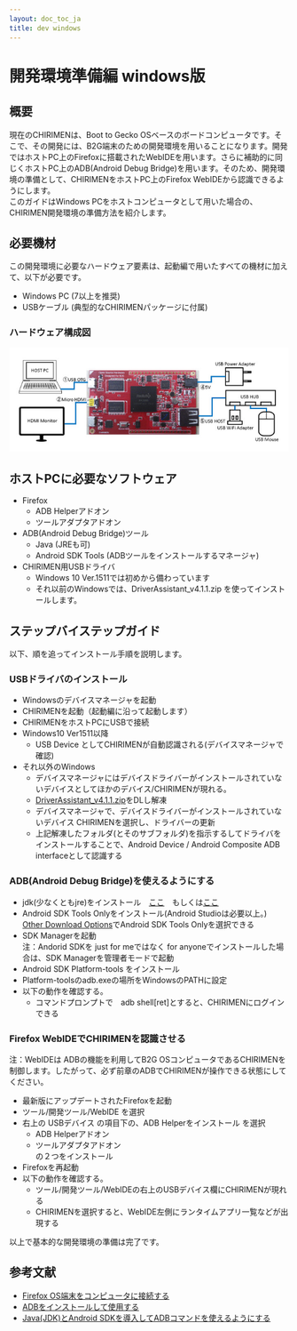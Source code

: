 ```yaml
---
layout: doc_toc_ja
title: dev windows
---
```

# 開発環境準備編 windows版

## 概要
現在のCHIRIMENは、Boot to Gecko OSベースのボードコンピュータです。そこで、その開発には、B2G端末のための開発環境を用いることになります。開発ではホストPC上のFirefoxに搭載されたWebIDEを用います。さらに補助的に同じくホストPC上のADB(Android Debug Bridge)を用います。そのため、開発環境の準備として、CHIRIMENをホストPC上のFirefox WebIDEから認識できるようにします。  
このガイドはWindows PCをホストコンピュータとして用いた場合の、CHIRIMEN開発環境の準備方法を紹介します。

## 必要機材
この開発環境に必要なハードウェア要素は、起動編で用いたすべての機材に加えて、以下が必要です。

- Windows PC (7以上を推奨)
- USBケーブル (典型的なCHIRIMENパッケージに付属)

### ハードウェア構成図
![chirimen_dev_conf](../images/chirimen_dev_conf.jpg) 

## ホストPCに必要なソフトウェア
- Firefox
  - ADB Helperアドオン
  - ツールアダプタアドオン
- ADB(Android Debug Bridge)ツール
  - Java (JREも可)
  - Android SDK Tools (ADBツールをインストールするマネージャ)
- CHIRIMEN用USBドライバ
  - Windows 10 Ver.1511では初めから備わっています
  - それ以前のWindowsでは、DriverAssistant_v4.1.1.zip を使ってインストールします。
  
## ステップバイステップガイド
以下、順を追ってインストール手順を説明します。

### USBドライバのインストール
- Windowsのデバイスマネージャを起動
- CHIRIMENを起動（起動編に沿って起動します）
- CHIRIMENをホストPCにUSBで接続
- Windows10 Ver1511以降
  - USB Device としてCHIRIMENが自動認識される(デバイスマネージャで確認)
- それ以外のWindows
  - デバイスマネージャにはデバイスドライバーがインストールされていないデバイスとしてほかのデバイス/CHIRIMENが現れる。
  - [DriverAssistant_v4.1.1.zip](https://github.com/MozOpenHard/CHIRIMEN-tools/blob/master/DriverAssistant_v4.1.1.zip)をDLし解凍
  - デバイスマネージャで、デバイスドライバーがインストールされていないデバイス CHIRIMENを選択し、ドライバーの更新
  - 上記解凍したフォルダ(とそのサブフォルダ)を指示するしてドライバをインストールすることで、Android Device / Android Composite ADB interfaceとして認識する

### ADB(Android Debug Bridge)を使えるようにする
- jdk(少なくともjre)をインストール　[ここ](http://www.oracle.com/technetwork/java/javase/downloads/index.html)　もしくは[ここ](https://java.com/ja/download/)
- Android SDK Tools Onlyをインストール(Android Studioは必要以上。)  
[Other Download Options](http://developer.android.com/sdk/index.html#Other)でAndroid SDK Tools Onlyを選択できる
- SDK Managerを起動  
注：Andorid SDKを just for meではなく for anyoneでインストールした場合は、SDK Managerを管理者モードで起動
- Android SDK Platform-tools をインストール
- Platform-toolsのadb.exeの場所をWindowsのPATHに設定
- 以下の動作を確認する。
  - コマンドプロンプトで　adb shell[ret]とすると、CHIRIMENにログインできる
  
### Firefox WebIDEでCHIRIMENを認識させる
注：WebIDEは ADBの機能を利用してB2G OSコンピュータであるCHIRIMENを制御します。したがって、必ず前章のADBでCHIRIMENが操作できる状態にしてください。

- 最新版にアップデートされたFirefoxを起動
- ツール/開発ツール/WebIDE を選択
- 右上の USBデバイス の項目下の、ADB Helperをインストール を選択
  - ADB Helperアドオン
  - ツールアダプタアドオン  
の２つをインストール
- Firefoxを再起動
- 以下の動作を確認する。
  - ツール/開発ツール/WebIDEの右上のUSBデバイス欄にCHIRIMENが現れる
  - CHIRIMENを選択すると、WebIDE左側にランタイムアプリ一覧などが出現する

以上で基本的な開発環境の準備は完了です。


## 参考文献
- [Firefox OS端末をコンピュータに接続する](https://developer.mozilla.org/ja/Firefox_OS/Debugging/Connecting_a_Firefox_OS_device_to_the_desktop)
- [ADBをインストールして使用する](https://developer.mozilla.org/ja/Firefox_OS/Debugging/Installing_ADB)
- [Java(JDK)とAndroid SDKを導入してADBコマンドを使えるようにする](http://andmem.blogspot.jp/2014/04/installjdkandroidsdkadb.html)
